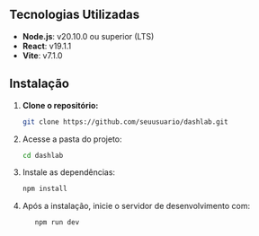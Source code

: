 
##  Tecnologias Utilizadas
- **Node.js**: v20.10.0 ou superior (LTS)  
- **React**: v19.1.1  
- **Vite**: v7.1.0



##  Instalação

1. **Clone o repositório:**
   ```bash
   git clone https://github.com/seuusuario/dashlab.git

2. Acesse a pasta do projeto:
   ```bash
   cd dashlab

3. Instale as dependências:
    ```bash
    npm install

4. Após a instalação, inicie o servidor de desenvolvimento com:
      ```bash
         npm run dev
